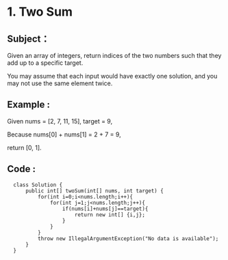 
# 1. Two Sum

## Subject： 
  Given an array of integers, return indices of the two numbers such that they add up to a specific target.
  
  You may assume that each input would have exactly one solution, and you may not use the same element twice.

## Example :
  Given nums = [2, 7, 11, 15], target = 9,
  
  Because nums[0] + nums[1] = 2 + 7 = 9,
  
  return [0, 1].
  
## Code :
``` 
  class Solution {
      public int[] twoSum(int[] nums, int target) {
          for(int i=0;i<nums.length;i++){
              for(int j=1;j<nums.length;j++){
                  if(nums[i]+nums[j]==target){
                      return new int[] {i,j};
                  }
              }
          }
          throw new IllegalArgumentException("No data is available");
      }
  }
``` 

